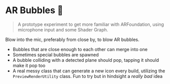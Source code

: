 # AR Bubbles 🧼

> A prototype experiment to get more familiar with ARFoundation, using microphone input and some Shader Graph.

Blow into the mic, preferably from close by, to blow AR bubbles.

- Bubbles that are close enough to each other can merge into one
- Sometimes special bubbles are spawned
- A bubble colliding with a detected plane should pop, tapping it should make it pop too
- A real messy class that can generate a new icon every build, utilizing the `PreviewRenderUtility` class. Fun to try but in hindsight a _really bad_ idea
